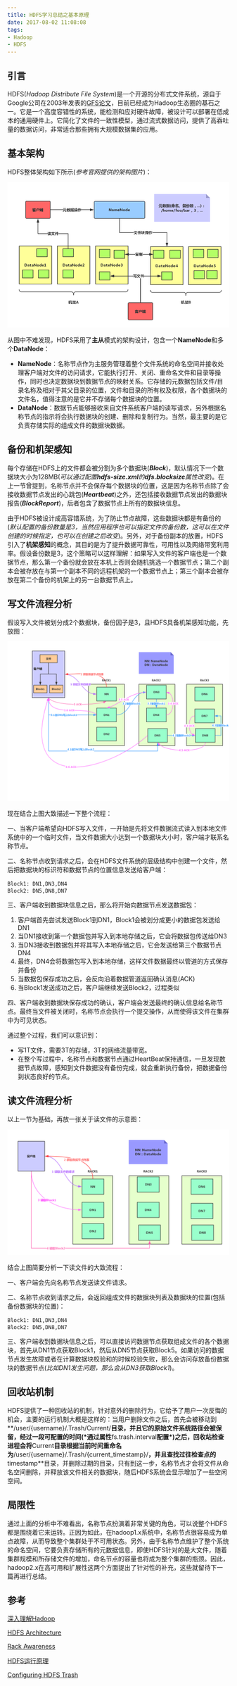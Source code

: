 ```yaml
---
title: HDFS学习总结之基本原理
date: 2017-08-02 11:08:08
tags:
- Hadoop
- HDFS
---
```


## 引言

HDFS(*Hadoop Distribute File System*)是一个开源的分布式文件系统，源自于Google公司在2003年发表的[GFS论文](https://research.google.com/archive/gfs.html)，目前已经成为Hadoop生态圈的基石之一。它是一个高度容错性的系统，能检测和应对硬件故障，被设计可以部署在低成本的通用硬件上。它简化了文件的一致性模型，通过流式数据访问，提供了高吞吐量的数据访问，非常适合那些拥有大规模数据集的应用。

<!-- more -->

## 基本架构

HDFS整体架构如下所示(*参考官网提供的架构图片*)：

![HDFS整体架构](https://raw.githubusercontent.com/LuKaicheng/lukaicheng.github.io/hexo/source/images/hdfs/HDFS_Architecture.png)

从图中不难发现，HDFS采用了**主从**模式的架构设计，包含一个**NameNode**和多个**DataNode**：

- **NameNode**：名称节点作为主服务管理着整个文件系统的命名空间并接收处理客户端对文件的访问请求，它能执行打开、关闭、重命名文件和目录等操作，同时也决定数据块到数据节点的映射关系。它存储的元数据包括文件/目录名称及相对于其父目录的位置，文件和目录的所有权及权限，各个数据块的文件名，值得注意的是它并不存储每个数据块的位置。
- **DataNode**：数据节点能够接收来自文件系统客户端的读写请求，另外根据名称节点的指示将会执行数据块的创建、删除和复制行为。当然，最主要的是它负责存储实际的组成文件的数据块数据。

## 备份和机架感知

每个存储在HDFS上的文件都会被分割为多个数据块(***Block***)，默认情况下一个数据块大小为128MB(*可以通过配置**hdfs-size.xml**的**dfs.blocksize**属性改变*)。在上一节曾提到，名称节点并不会保存每个数据块的位置，这是因为名称节点除了会接收数据节点发出的心跳包(***Heartbeat***)之外，还包括接收数据节点发出的数据块报告(***BlockReport***)，后者包含了数据节点上所有的数据块信息。

由于HDFS被设计成高容错系统，为了防止节点故障，这些数据块都是有备份的(*默认配置的备份数量是3，当然应用程序也可以指定文件的备份数，这可以在文件创建的时候指定，也可以在创建之后改变*)。另外，对于备份副本的放置，HDFS引入了**机架感知**的概念，其目的是为了提升数据可靠性，可用性以及网络带宽利用率。假设备份数是3，这个策略可以这样理解：如果写入文件的客户端也是一个数据节点，那么第一个备份就会放在本机上否则会随机挑选一个数据节点；第二个副本会被存放在与第一个副本不同的远程机架的一个数据节点上；第三个副本会被存放在第二个备份的机架上的另一台数据节点上。

## 写文件流程分析

假设写入文件被划分成2个数据块，备份因子是3，且HDFS具备机架感知功能，先放图：

![HDFS读文件流程](https://raw.githubusercontent.com/LuKaicheng/lukaicheng.github.io/hexo/source/images/hdfs/HDFS_Write_Process.png)

现在结合上图大致描述一下整个流程：

一、当客户端希望向HDFS写入文件，一开始是先将文件数据流式读入到本地文件系统中的一个临时文件，当文件数据大小达到一个数据块大小时，客户端才联系名称节点。

二、名称节点收到请求之后，会在HDFS文件系统的层级结构中创建一个文件，然后把数据块的标识符和数据节点的位置信息发送给客户端：

```
Block1: DN1,DN3,DN4
Block2: DN5,DN8,DN7
```
三、客户端收到数据块信息之后，那么将开始向数据节点发送数据包：

1. 客户端首先尝试发送Block1到DN1，Block1会被划分成更小的数据包发送给DN1
2. 当DN1接收到第一个数据包并写入到本地存储之后，它会将数据包传送给DN3
3. 当DN3接收到数据包并将其写入本地存储之后，它会发送给第三个数据节点DN4
4. 最终，DN4会将数据包写入到本地存储，这样文件数据最终以管道的方式保存并备份
5. 当数据包保存成功之后，会反向沿着数据管道返回确认消息(ACK)
6. 当Block1发送成功之后，客户端继续发送Block2，过程类似

四、客户端收到数据块保存成功的确认，客户端会发送最终的确认信息给名称节点。最终当文件被关闭时，名称节点会执行一个提交操作，从而使得该文件在集群中为可见状态。

通过整个过程，我们可以意识到：

- 写1T文件，需要3T的存储，3T的网络流量带宽。
- 在整个写过程中，名称节点和数据节点通过HeartBeat保持通信，一旦发现数据节点故障，感知到文件数据没有备份完成，就会重新执行备份，把数据备份到状态良好的节点。

## 读文件流程分析

以上一节为基础，再放一张关于读文件的示意图：

![HDFS写文件流程](https://raw.githubusercontent.com/LuKaicheng/lukaicheng.github.io/hexo/source/images/hdfs/HDFS_Read_Process.png)

结合上图简要分析一下读文件的大致流程：

一、客户端会先向名称节点发送读文件请求。

二、名称节点收到请求之后，会返回组成文件的数据块列表及数据块的位置(包括备份数据块的位置)：  

```
Block1: DN1,DN3,DN4
Block2: DN5,DN8,DN7
```

三、客户端收到数据块信息之后，可以直接访问数据节点获取组成文件的各个数据块，首先从DN1节点获取Block1，然后从DN5节点获取Block5。如果访问的数据节点发生故障或者在计算数据块校验和的时候校验失败，那么会访问存放备份数据块的数据节点(*比如DN1发生问题，那么会从DN3获取Block1*)。

## 回收站机制

HDFS提供了一种回收站的机制，针对意外的删除行为，它给予了用户一次反悔的机会，主要的运行机制大概是这样的：当用户删除文件之后，首先会被移动到**/user/{username}/.Trash/Current/**目录，并且它的原始文件系统路径会被保留，经过一段可配置的时间(*通过属性**fs.trash.interval**配置*)之后，回收站检查进程会将**Current**目录根据当前时间重命名为**/user/{username}/.Trash/{current_timestamp}/**，并且查找过往检查点的**timestamp**目录，并删除过期的目录，只有到这一步，名称节点才会将文件从命名空间删除，并释放该文件相关的数据块，随后HDFS系统会显示增加了一些空闲空间。

## 局限性

通过上面的分析中不难看出，名称节点扮演着非常关键的角色，可以说整个HDFS都是围绕着它来运转。正因为如此，在hadoop1.x系统中，名称节点很容易成为单点故障，从而导致整个集群处于不可用状态。另外，由于名称节点维护了整个系统的命名空间，它要负责存储所有的元数据信息，即使HDFS针对的是大文件，随着集群规模和所存储文件的增加，命名节点的容量也将成为整个集群的瓶颈。因此，hadoop2.x在高可用和扩展性这两个方面提出了针对性的补充，这些就留待下一篇再进行总结。

## 参考

[深入理解Hadoop](https://book.douban.com/subject/26684358/)

[HDFS Architecture](https://hadoop.apache.org/docs/r2.7.2/hadoop-project-dist/hadoop-hdfs/HdfsDesign.html)

[Rack Awareness](https://hadoop.apache.org/docs/current/hadoop-project-dist/hadoop-common/RackAwareness.html)

[HDFS运行原理](http://www.cnblogs.com/laov/p/3434917.html)

[Configuring HDFS Trash](https://www.cloudera.com/documentation/enterprise/5-7-x/topics/cm_mc_config_trash.html)